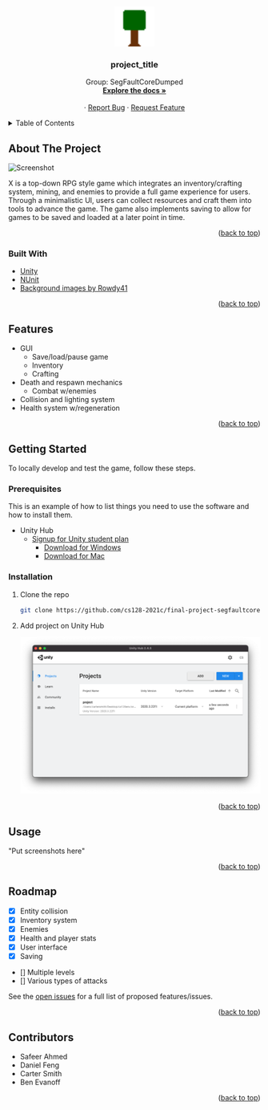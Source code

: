 <div id="top"></div>
<!-- PROJECT LOGO -->
<br />
<div align="center">
  <a href="https://github.com/cs128-2021c/final-project-segfaultcoredumped">
    <img src="./Images/logo.png" alt="Logo" width="80" height="80">
  </a>

<h3 align="center">project_title</h3>

  <p align="center">
    Group: SegFaultCoreDumped
    <br />
    <a href="https://github.com/cs128-2021c/final-project-segfaultcoredumped"><strong>Explore the docs »</strong></a>
    <br />
    <br />
    ·
    <a href="https://github.com/cs128-2021c/final-project-segfaultcoredumped/issues">Report Bug</a>
    ·
    <a href="https://github.com/cs128-2021c/final-project-segfaultcoredumped/issues">Request Feature</a>
  </p>
</div>

<!-- TABLE OF CONTENTS -->
<details>
  <summary>Table of Contents</summary>
  <ol>
    <li>
      <a href="#about-the-project">About The Project</a>
      <ul>
        <li><a href="#built-with">Built With</a></li>
      </ul>
    </li>
    <li>
    <a href="#features">Features</a>
    </li>
    <li>
      <a href="#getting-started">Getting Started</a>
      <ul>
        <li><a href="#prerequisites">Prerequisites</a></li>
        <li><a href="#installation">Installation</a></li>
      </ul>
    </li>
    <li><a href="#usage">Usage</a></li>
    <li><a href="#roadmap">Roadmap</a></li>
    <li><a href="#contact">Contact</a></li>
    <li><a href="#contributors">Contributors</a></li>
  </ol>
</details>

<!-- ABOUT THE PROJECT -->
## About The Project

![Screenshot](https://example.com)

X is a top-down RPG style game which integrates an inventory/crafting system, mining, and enemies to provide a full game experience for users. Through a minimalistic UI, users can collect resources and craft them into tools to advance the game. The game also implements saving to allow for games to be saved and loaded at a later point in time.

<p align="right">(<a href="#top">back to top</a>)</p>

### Built With

* [Unity](https://unity.com/)
* [NUnit](https://nunit.org/)
* [Background images by Rowdy41](https://rowdy41.itch.io/small-forest)

<p align="right">(<a href="#top">back to top</a>)</p>

<!-- FEATURES -->
## Features
* GUI 
    * Save/load/pause game
    * Inventory
    * Crafting
* Death and respawn mechanics
    * Combat w/enemies
* Collision and lighting system
* Health system w/regeneration

<p align="right">(<a href="#top">back to top</a>)</p>

<!-- GETTING STARTED -->
## Getting Started

To locally develop and test the game, follow these steps.

### Prerequisites

This is an example of how to list things you need to use the software and how to install them.

* Unity Hub
    * [Signup for Unity student plan](https://unity.com/products/unity-student)
        * [Download for Windows](https://public-cdn.cloud.unity3d.com/hub/prod/UnityHubSetupBeta.exe?_ga=2.265867014.86822971.1638815185-478218458.1636753186)
        * [Download for Mac](https://public-cdn.cloud.unity3d.com/hub/prod/UnityHubSetupBeta.dmg?_ga=2.265867014.86822971.1638815185-478218458.1636753186)

### Installation

1. Clone the repo

   ```sh
   git clone https://github.com/cs128-2021c/final-project-segfaultcoredumped
   ```

2. Add project on Unity Hub

   ![Product Name Screen Shot](./Images/unityHub.png)

<p align="right">(<a href="#top">back to top</a>)</p>

<!-- USAGE EXAMPLES -->
## Usage

"Put screenshots here"

<p align="right">(<a href="#top">back to top</a>)</p>

<!-- ROADMAP -->
## Roadmap

* [x] Entity collision
* [x] Inventory system
* [x] Enemies
* [x] Health and player stats
* [x] User interface
* [x] Saving
* [] Multiple levels
* [] Various types of attacks

See the [open issues](https://github.com/cs128-2021c/final-project-segfaultcoredumped/issues) for a full list of proposed features/issues.

<p align="right">(<a href="#top">back to top</a>)</p>

<!-- CONTRIBUTORS -->
## Contributors

* Safeer Ahmed
* Daniel Feng
* Carter Smith
* Ben Evanoff

<p align="right">(<a href="#top">back to top</a>)</p>
